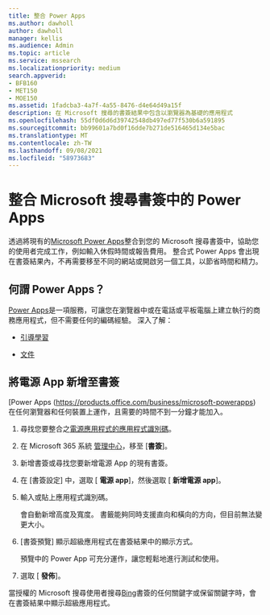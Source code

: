 ```yaml
---
title: 整合 Power Apps
ms.author: dawholl
author: dawholl
manager: kellis
ms.audience: Admin
ms.topic: article
ms.service: mssearch
ms.localizationpriority: medium
search.appverid:
- BFB160
- MET150
- MOE150
ms.assetid: 1fadcba3-4a7f-4a55-8476-d4e64d49a15f
description: 在 Microsoft 搜尋的書簽結果中包含以瀏覽器為基礎的應用程式
ms.openlocfilehash: 55df0d6d6d39742548db497ed77f530b6a591895
ms.sourcegitcommit: bb99601a7bd0f16dde7b271de516465d134e5bac
ms.translationtype: MT
ms.contentlocale: zh-TW
ms.lasthandoff: 09/08/2021
ms.locfileid: "58973683"
---
```

# <a name="integrate-power-apps-in-microsoft-search-bookmarks"></a>整合 Microsoft 搜尋書簽中的 Power Apps
   
透過將現有的[Microsoft Power Apps](https://products.office.com/business/microsoft-powerapps)整合到您的 Microsoft 搜尋書簽中，協助您的使用者完成工作，例如輸入休假時間或報告費用。 整合式 Power Apps 會出現在書簽結果內，不再需要移至不同的網站或開啟另一個工具，以節省時間和精力。
  
## <a name="what-are-power-apps"></a>何謂 Power Apps？

[Power Apps](https://products.office.com/business/microsoft-powerapps)是一項服務，可讓您在瀏覽器中或在電話或平板電腦上建立執行的商務應用程式，但不需要任何的編碼經驗。 深入了解：
  
- [引導學習](/learn/browse/?products=powerapps)
    
- [文件](/powerapps/)
    
## <a name="add-a-power-app-to-a-bookmark"></a>將電源 App 新增至書簽

[Power Apps (https://products.office.com/business/microsoft-powerapps) 在任何瀏覽器和任何裝置上運作，且需要的時間不到一分鐘才能加入。
  
1. 尋找您要整合之[電源應用程式的應用程式識別碼](/powerapps/maker/canvas-apps/get-sessionid#get-an-app-id)。
    
2. 在 Microsoft 365 系統 [管理中心](https://admin.microsoft.com)，移至 [**書簽**]。
    
3. 新增書簽或尋找您要新增電源 App 的現有書簽。
    
4. 在 [書簽設定] 中，選取 [ **電源 app**]，然後選取 [ **新增電源 app**]。
    
5. 輸入或貼上應用程式識別碼。
    
    會自動新增高度及寬度。 書籤能夠同時支援直向和橫向的方向，但目前無法變更大小。
    
6. [書簽預覽] 顯示超級應用程式在書簽結果中的顯示方式。
    
    預覽中的 Power App 可充分運作，讓您輕鬆地進行測試和使用。
    
7. 選取 [ **發佈**]。
    
當授權的 Microsoft 搜尋使用者搜尋[Bing](https://Bing.com)書簽的任何關鍵字或保留關鍵字時，會在書簽結果中顯示超級應用程式。